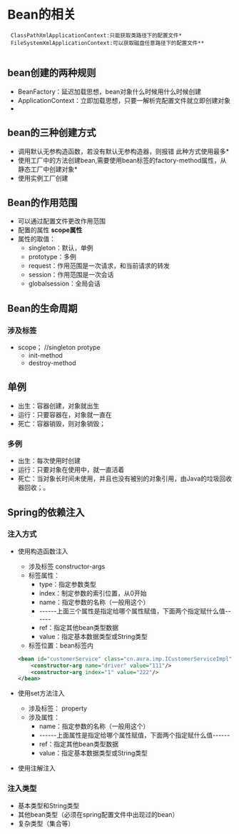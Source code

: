 # Bean的相关

```
 ClassPathXmlApplicationContext:只能获取类路径下的配置文件* 
 FileSystemXmlApplicationContext:可以获取磁盘任意路径下的配置文件** 
 
```

## bean创建的两种规则

- BeanFactory：延迟加载思想，bean对象什么时候用什么时候创建
- ApplicationContext：立即加载思想，只要一解析完配置文件就立即创建对象
- 



## bean的三种创建方式

- 调用默认无参构造函数，若没有默认无参构造器，则报错   此种方式使用最多*  
- 使用工厂中的方法创建bean,需要使用bean标签的factory-method属性，从静态工厂中创建对象*  
- 使用实例工厂创建



## Bean的作用范围

- 可以通过配置文件更改作用范围
- 配置的属性    **scope属性**
- 属性的取值：
  - singleton：默认，单例
  - prototype：多例
  - request：作用范围是一次请求，和当前请求的转发
  - session：作用范围是一次会话
  -  globalsession：全局会话



## Bean的生命周期

### 涉及标签

- scope；  //singleton protype
  - init-method
  - destroy-method

## 单例

- 出生：容器创建，对象就出生
- 运行：只要容器在，对象就一直在
- 死亡：容器销毁，则对象销毁；



### 多例

- 出生：每次使用时创建
- 运行：只要对象在使用中，就一直活着
- 死亡：当对象长时间未使用，并且也没有被别的对象引用，由Java的垃圾回收器回收；。





## Spring的依赖注入

### 注入方式

- 使用构造函数注入

  - 涉及标签   constructor-args
  - 标签属性：
    - type：指定参数类型
    - index：制定参数的索引位置，从0开始
    - name：指定参数的名称（一般用这个）
    - ------上面三个属性是指定给哪个属性赋值，下面两个指定赋什么值------
    - ref：指定其他bean类型数据
    - value：指定基本数据类型或String类型
  - 标签位置：bean标签内

  ```xml
  <bean id="customerService" class="cn.aura.imp.ICustomerServiceImpl">
      <constructor-arg name="driver" value="111"/>
      <constructor-arg index="1" value="222"/>
  </bean>
  ```

  

- 使用set方法注入

  - 涉及标签： property
  - 涉及属性：
    - name：指定参数的名称（一般用这个）
    - ------上面属性是指定给哪个属性赋值，下面两个指定赋什么值------
    - ref：指定其他bean类型数据
    - value：指定基本数据类型或String类型

- 使用注解注入



### 注入类型

- 基本类型和String类型
- 其他bean类型（必须在spring配置文件中出现过的bean）
- 复杂类型（集合等）



